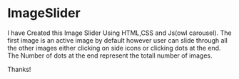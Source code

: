 # ImageSlider

I have Created this Image Slider Using HTML,CSS and Js(owl carousel).
The first image is an active image by default however user can slide 
through all the other images either clicking on side icons or clicking dots
at the end.
The Number of dots at the end represent the totall number of images.

Thanks!
